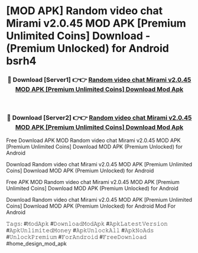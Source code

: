 # [MOD APK] Random video chat Mirami v2.0.45 MOD APK [Premium Unlimited Coins] Download - (Premium Unlocked) for Android bsrh4



<div align="center">
<h3>🔴 Download [Server1] 👉👉 <a href="https://momento.my/?title=Random_video_chat_Mirami_v2.0.45_MOD_APK_[Premium_Unlimited_Coins]_Download">Random video chat Mirami v2.0.45 MOD APK [Premium Unlimited Coins] Download Mod Apk</a></h3><br>

<h3>🔴 Download [Server2] 👉👉 <a href="https://momento.my/?title=Random_video_chat_Mirami_v2.0.45_MOD_APK_[Premium_Unlimited_Coins]_Download">Random video chat Mirami v2.0.45 MOD APK [Premium Unlimited Coins] Download Mod Apk</a></h3>
</div>



Free Download APK MOD Random video chat Mirami v2.0.45 MOD APK [Premium Unlimited Coins] Download MOD APK (Premium Unlocked) for Android

Download Random video chat Mirami v2.0.45 MOD APK [Premium Unlimited Coins] Download MOD APK (Premium Unlocked) for Android

Free APK MOD Random video chat Mirami v2.0.45 MOD APK [Premium Unlimited Coins] Download MOD APK (Premium Unlocked) for Android

Download Random video chat Mirami v2.0.45 MOD APK [Premium Unlimited Coins] Download MOD APK (Premium Unlocked) for Android Mod For Android

𝚃𝚊𝚐𝚜: #𝙼𝚘𝚍𝙰𝚙𝚔 #𝙳𝚘𝚠𝚗𝚕𝚘𝚊𝚍𝙼𝚘𝚍𝙰𝚙𝚔 #𝙰𝚙𝚔𝙻𝚊𝚝𝚎𝚜𝚝𝚅𝚎𝚛𝚜𝚒𝚘𝚗 #𝙰𝚙𝚔𝚄𝚗𝚕𝚒𝚖𝚒𝚝𝚎𝚍𝙼𝚘𝚗𝚎𝚢 #𝙰𝚙𝚔𝚄𝚗𝚕𝚘𝚌𝚔𝙰𝚕𝚕 #𝙰𝚙𝚔𝙽𝚘𝙰𝚍𝚜 #𝚄𝚗𝚕𝚘𝚌𝚔𝙿𝚛𝚎𝚖𝚒𝚞𝚖 #𝙵𝚘𝚛𝙰𝚗𝚍𝚛𝚘𝚒𝚍 #𝙵𝚛𝚎𝚎𝙳𝚘𝚠𝚗𝚕𝚘𝚊𝚍 #home_design_mod_apk
